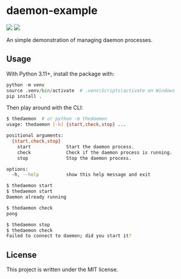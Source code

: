 # daemon-example

[![](https://img.shields.io/github/actions/workflow/status/thegamecracks/daemon-example/black-lint.yml?style=flat-square&label=black)](https://black.readthedocs.io/en/stable/)
[![](https://img.shields.io/github/actions/workflow/status/thegamecracks/daemon-example/pyright-lint.yml?style=flat-square&label=pyright)](https://microsoft.github.io/pyright/#/)

An simple demonstration of managing daemon processes.

## Usage

With Python 3.11+, install the package with:

```py
python -m venv
source .venv/bin/activate  # .venv\Scripts\activate on Windows
pip install .
```

Then play around with the CLI:

```sh
$ thedaemon  # or python -m thedaemon
usage: thedaemon [-h] {start,check,stop} ...

positional arguments:
  {start,check,stop}
    start             Start the daemon process.
    check             Check if the daemon process is running.
    stop              Stop the daemon process.

options:
  -h, --help          show this help message and exit

$ thedaemon start
$ thedaemon start
Daemon already running

$ thedaemon check
pong

$ thedaemon stop
$ thedaemon check
Failed to connect to daemon; did you start it?
```

## License

This project is written under the MIT license.

